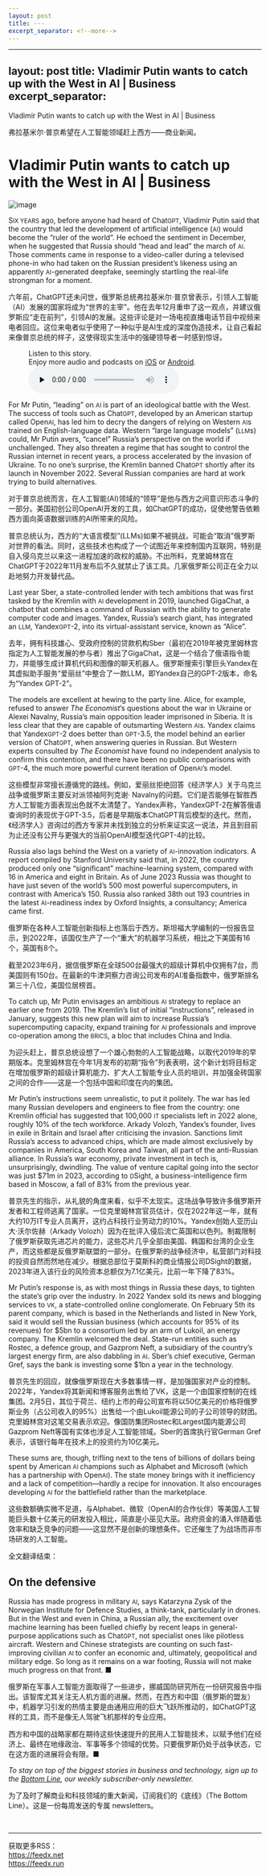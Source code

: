 ```yaml
---
layout: post
title: ---
excerpt_separator: <!--more-->
---
```



<!--more-->

---
layout: post
title: Vladimir Putin wants to catch up with the West in AI | Business
excerpt_separator: <!--more-->
---


<!--more-->

Vladimir Putin wants to catch up with the West in AI | Business

弗拉基米尔·普京希望在人工智能领域赶上西方——商业新闻。


# Vladimir Putin wants to catch up with the West in AI | Business

![image](https://images.weserv.nl/?url=www.economist.com/img/b/1280/720/90/media-assets/image/20240210_WBD003.jpg)

<div></div><p><span>S</span><small>IX YEARS</small> ago, before anyone had heard of Chat<small>GPT</small>, Vladimir Putin said that the country that led the development of artificial intelligence (<small>AI</small>) would become the “ruler of the world”. He echoed the sentiment in December, when he suggested that Russia should “head and lead” the march of <small>AI</small>. Those comments came in response to a video-caller during a televised phone-in who had taken on the Russian president’s likeness using an apparently <small>AI</small>-generated deepfake, seemingly startling the real-life strongman for a moment. </p>

六年前，ChatGPT还未问世，俄罗斯总统弗拉基米尔·普京曾表示，引领人工智能（AI）发展的国家将成为“世界的主宰”。他在去年12月重申了这一观点，并建议俄罗斯应“走在前列”，引领AI的发展。这些评论是对一场电视直播电话节目中视频来电者回应。这位来电者似乎使用了一种似乎是AI生成的深度伪造技术，让自己看起来像普京总统的样子，这使得现实生活中的强硬领导者一时感到惊讶。


<div><figure><div><figcaption>Listen to this story.</figcaption> <span>Enjoy more audio and podcasts on<!-- --> <a href="https://www.economist.comhttps://economist-app.onelink.me/d2eC/bed1b25" id="audio-ios-cta" rel="noreferrer" target="_blank">iOS</a> <!-- -->or<!-- --> <a href="https://www.economist.comhttps://economist-app.onelink.me/d2eC/7f3c199" id="audio-android-cta" rel="noreferrer" target="_blank">Android</a>.</span></div><audio controls="" id="audio-player" preload="none" src="https://www.economist.com/media-assets/audio/063%20Business%20-%20The%20AI%20race-9d8e4e4de7426eef2be16b59844dc4b7.mp3" title="Vladimir Putin wants to catch up with the West in AI"><p>Your browser does not support the &lt;audio&gt; element.</p></audio><div><div></div></div></figure></div><p>For Mr Putin, “leading” on <small>AI </small>is part of an ideological battle with the West. The success of tools such as Chat<small>GPT</small>, developed by an American startup called Open<small>AI</small>, has led him to decry the dangers of relying on Western <small>AI</small>s trained on English-language data. Western “large language models” (<small>LLM</small>s) could, Mr Putin avers, “cancel” Russia’s perspective on the world if unchallenged. They also threaten a regime that has sought to control the Russian internet in recent years, a process accelerated by the invasion of Ukraine. To no one’s surprise, the Kremlin banned Chat<small>GPT</small> shortly after its launch in November 2022. Several Russian companies are hard at work trying to build alternatives. </p>

对于普京总统而言，在人工智能(AI)领域的“领导”是他与西方之间意识形态斗争的一部分。美国初创公司OpenAI开发的工具，如ChatGPT的成功，促使他警告依赖西方面向英语数据训练的AI所带来的风险。

普京总统认为，西方的“大语言模型”(LLMs)如果不被挑战，可能会“取消”俄罗斯对世界的看法。同时，这些技术也构成了一个试图近年来控制国内互联网，特别是自入侵乌克兰以来这一进程加速的政权的威胁。不出所料，克里姆林宫在ChatGPT于2022年11月发布后不久就禁止了该工具。几家俄罗斯公司正在全力以赴地努力开发替代品。


<div><div><div id="econ-1"></div></div></div><p>Last year Sber, a state-controlled lender with tech ambitions that was first tasked by the Kremlin with <small>AI </small>development in 2019, launched GigaChat, a chatbot that combines a command of Russian with the ability to generate computer code and images. Yandex, Russia’s search giant, has integrated an <small>LLM</small>, Yandex<small>GPT</small>-2, into its virtual-assistant service, known as “Alice”.</p>

去年，拥有科技雄心、受政府控制的贷款机构Sber（最初在2019年被克里姆林宫指定为人工智能发展的参与者）推出了GigaChat，这是一个结合了俄语指令能力，并能够生成计算机代码和图像的聊天机器人。俄罗斯搜索引擎巨头Yandex在其虚拟助手服务“爱丽丝”中整合了一款LLM，即Yandex自己的GPT-2版本，命名为“Yandex GPT-2”。


<p>The models are excellent at hewing to the party line. Alice, for example, refused to answer <i>The Economist</i>’s questions about the war in Ukraine or Alexei Navalny, Russia’s main opposition leader imprisoned in Siberia. It is less clear that they are capable of outsmarting Western <small>AI</small>s. Yandex claims that Yandex<small>GPT</small>-2 does better than <small>GPT</small>-3.5, the model behind an earlier version of Chat<small>GPT</small>, when answering queries in Russian. But Western experts consulted by <i>The Economist</i> have found no independent analysis to confirm this contention, and there have been no public comparisons with <small>GPT</small>-4, the much more powerful current iteration of Open<small>AI</small>’s model. </p>

这些模型非常擅长遵循党的路线。例如，爱丽丝拒绝回答《经济学人》关于乌克兰战争或俄罗斯主要反对派领袖阿列克谢· Navalny的问题。它们是否能够在智胜西方人工智能方面表现出色就不太清楚了。Yandex声称，YandexGPT-2在解答俄语查询时的表现优于GPT-3.5，后者是早期版本ChatGPT背后模型的迭代。然而，《经济学人》咨询过的西方专家并未找到独立的分析来证实这一说法，并且到目前为止还没有公开与更强大的当前OpenAI模型迭代GPT-4的比较。


<p>Russia also lags behind the West on a variety of <small>AI</small>-innovation indicators. A report compiled by Stanford University said that, in 2022, the country produced only one “significant” machine-learning system, compared with 16 in America and eight in Britain. As of June 2023 Russia was thought to have just seven of the world’s 500 most powerful supercomputers, in contrast with America’s 150. Russia also ranked 38th out 193 countries in the latest <small>AI</small>-readiness index by Oxford Insights, a consultancy; America came first. </p>

俄罗斯在各种人工智能创新指标上也落后于西方。斯坦福大学编制的一份报告显示，到2022年，该国仅生产了一个“重大”的机器学习系统，相比之下美国有16个，英国有8个。

截至2023年6月，据信俄罗斯在全球500台最强大的超级计算机中仅拥有7台，而美国则有150台。在最新的牛津洞察力咨询公司发布的AI准备指数中，俄罗斯排名第三十八位，美国位居榜首。


<p>To catch up, Mr Putin envisages an ambitious <small>AI </small>strategy to replace an earlier one from 2019. The Kremlin’s list of initial “instructions”, released in January, suggests this new plan will aim to increase Russia’s supercomputing capacity, expand training for <small>AI </small>professionals and improve co-operation among the<small> BRICS</small>, a bloc that includes China and India. </p>

为迎头赶上，普京总统设想了一个雄心勃勃的人工智能战略，以取代2019年的早期版本。克里姆林宫在今年1月发布的初期“指令”列表表明，这个新计划将目标定在增加俄罗斯的超级计算机能力、扩大人工智能专业人员的培训，并加强金砖国家之间的合作——这是一个包括中国和印度在内的集团。







<div><div><div id="econ-2"></div></div></div><p>Mr Putin’s instructions seem unrealistic, to put it politely. The war has led many Russian developers and engineers to flee from the country: one Kremlin official has suggested that 100,000 <small>IT </small>specialists left in 2022 alone, roughly 10% of the tech workforce. Arkady Volozh, Yandex’s founder, lives in exile in Britain and Israel after criticising the invasion. Sanctions limit Russia’s access to advanced chips, which are made almost exclusively by companies in America, South Korea and Taiwan, all part of the anti-Russian alliance. In Russia’s war economy, private investment in tech is, unsurprisingly, dwindling. The value of venture capital going into the sector was just $71m in 2023, according to <small>D</small>Sight, a business-intelligence firm based in Moscow, a fall of 83% from the previous year. </p>

普京先生的指示，从礼貌的角度来看，似乎不太现实。这场战争导致许多俄罗斯开发者和工程师逃离了国家。一位克里姆林宫官员估计，仅在2022年这一年，就有大约10万IT专业人员离开，这约占科技行业劳动力的10%。Yandex创始人亚历山大·沃尔佐赫（Arkady Volozh）因为在批评入侵后流亡英国和以色列。制裁限制了俄罗斯获取先进芯片的能力，这些芯片几乎全部由美国、韩国和台湾的企业生产，而这些都是反俄罗斯联盟的一部分。在俄罗斯的战争经济中，私营部门对科技的投资自然而然地在减少。根据总部位于莫斯科的商业情报公司DSight的数据，2023年进入该行业的风险资本总额仅为7.1亿美元，比前一年下降了83%。




<p>Mr Putin’s response is, as with most things in Russia these days, to tighten the state’s grip over the industry. In 2022 Yandex sold its news and blogging services to <small>VK</small>, a state-controlled online conglomerate. On February 5th its parent company, which is based in the Netherlands and listed in New York, said it would sell the Russian business (which accounts for 95% of its revenues) for $5bn to a consortium led by an arm of Lukoil, an energy company. The Kremlin welcomed the deal. State-run entities such as Rostec, a defence group, and Gazprom Neft, a subsidiary of the country’s largest energy firm, are also dabbling in <small>AI</small>. Sber’s chief executive, German Gref, says the bank is investing some $1bn a year in the technology. </p>

普京先生的回应，就像俄罗斯现在大多数事情一样，是加强国家对产业的控制。2022年，Yandex将其新闻和博客服务出售给了VK，这是一个由国家控制的在线集团。2月5日，其位于荷兰、纽约上市的母公司宣布将以50亿美元的价格将俄罗斯业务（占公司收入的95%）出售给一个由Lukoil能源公司的子公司领导的财团。克里姆林宫对这笔交易表示欢迎。像国防集团Rostec和Largest国内能源公司Gazprom Neft等国有实体也涉足人工智能领域。Sber的首席执行官German Gref表示，该银行每年在技术上的投资约为10亿美元。


<p>These sums are, though, trifling next to the tens of billions of dollars being spent by American <small>AI </small>champions such as Alphabet and Microsoft (which has a partnership with Open<small>AI</small>). The state money brings with it inefficiency and a lack of competition—hardly a recipe for innovation. It also encourages developing <small>AI </small>for the battlefield rather than the marketplace. </p>

这些数额确实微不足道，与Alphabet、微软（OpenAI的合作伙伴）等美国人工智能巨头数十亿美元的研发投入相比，简直是小巫见大巫。政府资金的涌入伴随着低效率和缺乏竞争的问题——这显然不是创新的理想条件。它还催生了为战场而非市场研发的人工智能。

全文翻译结束：


<h2>On the defensive</h2><p>Russia has made progress in military <small>AI</small>, says Katarzyna Zysk of the Norwegian Institute for Defence Studies, a think-tank, particularly in drones. But in the West and even in China, a Russian ally, the excitement over machine learning has been fuelled chiefly by recent leaps in general-purpose applications such as Chat<small>GPT</small>, not specialist ones like pilotless aircraft. Western and Chinese strategists are counting on such fast-improving civilian <small>AI </small>to confer an economic and, ultimately, geopolitical and military edge. So long as it remains on a war footing, Russia will not make much progress on that front. <span>■</span></p>

俄罗斯在军事人工智能方面取得了一些进步，挪威国防研究所在一份研究报告中指出。该智库尤其关注无人机方面的进展。然而，在西方和中国（俄罗斯的盟友）中，机器学习引发的热情主要是由通用应用的巨大飞跃所推动的，如ChatGPT这样的工具，而不是像无人驾驶飞机那样的专业应用。

西方和中国的战略家都在期待这些快速提升的民用人工智能技术，以赋予他们在经济上、最终在地缘政治、军事等多个领域的优势。只要俄罗斯仍处于战争状态，它在这方面的进展将会有限。■


<p><i>To stay on top of the biggest stories in business and technology, sign up to the <a href="https://www.economist.com/newsletters/the-bottom-line">Bottom Line</a>, our weekly subscriber-only newsletter.</i></p>

为了及时了解商业和科技领域的重大新闻，订阅我们的《底线》（The Bottom Line）。这是一份每周发送的专属 newsletters。


<br/><hr/><div>获取更多RSS：<br/><a href="https://feedx.net" style="color: orange;" target="_blank">https://feedx.net</a> <br/><a href="https://feedx.run" style="color: orange;" target="_blank">https://feedx.run</a><br/></div>